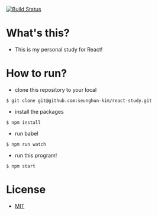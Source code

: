 [![Build Status](https://travis-ci.org/seunghun-kim/react-study.svg)](https://travis-ci.org/seunghun-kim/react-study)

# What's this?
- This is my personal study for React!

# How to run?
- clone this repository to your local
```
$ git clone git@github.com:seunghun-kim/react-study.git
```

- install the packages
```
$ npm install
```

- run babel
```
$ npm run watch
```

- run this program!
```
$ npm start
```

# License
- [MIT](./LICENSE)
